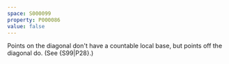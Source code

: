```yaml
---
space: S000099
property: P000086
value: false
---
```


Points on the diagonal don't have a countable local base, but points off the diagonal do. (See {S99|P28}.)
